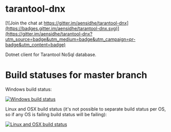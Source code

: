 # tarantool-dnx

[![Join the chat at https://gitter.im/aensidhe/tarantool-dnx](https://badges.gitter.im/aensidhe/tarantool-dnx.svg)](https://gitter.im/aensidhe/tarantool-dnx?utm_source=badge&utm_medium=badge&utm_campaign=pr-badge&utm_content=badge)

Dotnet client for Tarantool NoSql database.

# Build statuses for master branch

Windows build status:

[![Windows build status](https://ci.appveyor.com/api/projects/status/s22xej0ai5n41au2/branch/master?svg=true)](https://ci.appveyor.com/project/aensidhe/tarantool-dnx/branch/master)

Linux and OSX build status (it's not possible to separate build status per OS, so if any OS is failing build status will be failing):

[![Linux and OSX build status](https://travis-ci.org/aensidhe/tarantool-dnx.svg?branch=master)](https://travis-ci.org/aensidhe/tarantool-dnx)